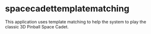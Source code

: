 # spacecadettemplatematching
This application uses template matching to help the system to play the classic 3D Pinball Space Cadet.
